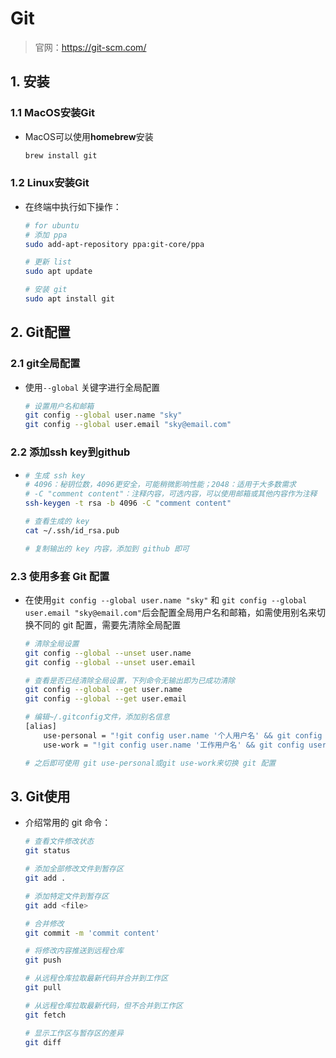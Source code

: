# Git

> 官网：https://git-scm.com/

## 1. 安装

### 1.1 MacOS安装Git

- MacOS可以使用**homebrew**安装

  ```bash
  brew install git
  ```

### 1.2 Linux安装Git

- 在终端中执行如下操作：

  ```bash
  # for ubuntu
  # 添加 ppa
  sudo add-apt-repository ppa:git-core/ppa
  
  # 更新 list
  sudo apt update
  
  # 安装 git
  sudo apt install git
  ```

## 2. Git配置

### 2.1 git全局配置

- 使用`--global` 关键字进行全局配置

  ```bash
  # 设置用户名和邮箱
  git config --global user.name "sky"
  git config --global user.email "sky@email.com"
  ```

### 2.2 添加ssh key到github

- ```bash
  # 生成 ssh key
  # 4096：秘钥位数，4096更安全，可能稍微影响性能；2048：适用于大多数需求
  # -C "comment content"：注释内容，可选内容，可以使用邮箱或其他内容作为注释
  ssh-keygen -t rsa -b 4096 -C "comment content"
  
  # 查看生成的 key
  cat ~/.ssh/id_rsa.pub
  
  # 复制输出的 key 内容，添加到 github 即可
  ```

### 2.3 使用多套 Git 配置

- 在使用`git config --global user.name "sky"` 和 `git config --global user.email "sky@email.com"`后会配置全局用户名和邮箱，如需使用别名来切换不同的 git 配置，需要先清除全局配置

  ```bash
  # 清除全局设置
  git config --global --unset user.name
  git config --global --unset user.email
  
  # 查看是否已经清除全局设置，下列命令无输出即为已成功清除
  git config --global --get user.name
  git config --global --get user.email
  
  # 编辑~/.gitconfig文件，添加别名信息
  [alias]
      use-personal = "!git config user.name '个人用户名' && git config user.email 'personal@example.com'"
      use-work = "!git config user.name '工作用户名' && git config user.email 'work@example.com'"
  
  # 之后即可使用 git use-personal或git use-work来切换 git 配置
  ```

## 3. Git使用

- 介绍常用的 git 命令：

  ```bash
  # 查看文件修改状态
  git status
  
  # 添加全部修改文件到暂存区
  git add .
  
  # 添加特定文件到暂存区
  git add <file>
  
  # 合并修改
  git commit -m 'commit content'
  
  # 将修改内容推送到远程仓库
  git push
  
  # 从远程仓库拉取最新代码并合并到工作区
  git pull
  
  # 从远程仓库拉取最新代码，但不合并到工作区
  git fetch
  
  # 显示工作区与暂存区的差异
  git diff
  ```



